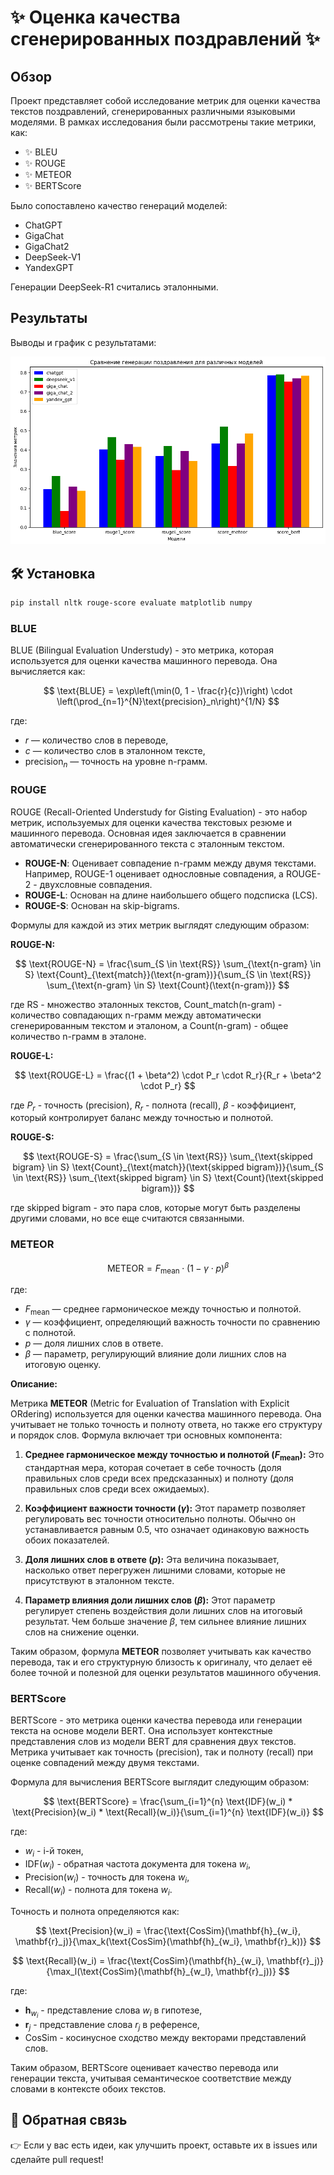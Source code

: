 # ✨ Оценка качества сгенерированных поздравлений ✨

## Обзор

Проект представляет собой исследование метрик для оценки качества текстов поздравлений, сгенерированных различными языковыми моделями. В рамках исследования были рассмотрены такие метрики, как:

- ✨ BLEU
- ✨ ROUGE
- ✨ METEOR
- ✨ BERTScore

Было сопоставлено качество генераций моделей:

- ChatGPT
- GigaChat
- GigaChat2
- DeepSeek-V1
- YandexGPT

Генерации DeepSeek-R1 считались эталонными.


## Результаты

Выводы и график с результатами:

![Здесь будет график](output.png)

## 🛠️ Установка

```bash
pip install nltk rouge-score evaluate matplotlib numpy
```

### BLUE

BLUE (Bilingual Evaluation Understudy) - это метрика, которая используется для оценки качества машинного перевода. Она вычисляется как:

$$
\text{BLUE} = \exp\left(\min(0, 1 - \frac{r}{c})\right) \cdot \left(\prod_{n=1}^{N}\text{precision}_n\right)^{1/N}
$$

где:
- $r$ — количество слов в переводе,
- $c$ — количество слов в эталонном тексте,
- $\text{precision}_n$ — точность на уровне n-грамм.

### ROUGE

ROUGE (Recall-Oriented Understudy for Gisting Evaluation) - это набор метрик, используемых для оценки качества текстовых резюме и машинного перевода. Основная идея заключается в сравнении автоматически сгенерированного текста с эталонным текстом.

- **ROUGE-N**: Оценивает совпадение n-грамм между двумя текстами. Например, ROUGE-1 оценивает однословные совпадения, а ROUGE-2 - двухсловные совпадения.
- **ROUGE-L**: Основан на длине наибольшего общего подсписка (LCS).
- **ROUGE-S**: Основан на skip-bigrams.

Формулы для каждой из этих метрик выглядят следующим образом:

**ROUGE-N:**

$$ \text{ROUGE-N} = \frac{\sum_{S \in \text{RS}} \sum_{\text{n-gram} \in S} \text{Count}_{\text{match}}(\text{n-gram})}{\sum_{S \in \text{RS}} \sum_{\text{n-gram} \in S} \text{Count}(\text{n-gram})} $$

где RS - множество эталонных текстов, Count_match(n-gram) - количество совпадающих n-грамм между автоматически сгенерированным текстом и эталоном, а Count(n-gram) - общее количество n-грамм в эталоне.

**ROUGE-L:**

$$ \text{ROUGE-L} = \frac{(1 + \beta^2) \cdot P_r \cdot R_r}{R_r + \beta^2 \cdot P_r} $$

где $P_r$ - точность (precision), $R_r$ - полнота (recall), $\beta$ - коэффициент, который контролирует баланс между точностью и полнотой.

**ROUGE-S:**

$$ \text{ROUGE-S} = \frac{\sum_{S \in \text{RS}} \sum_{\text{skipped bigram} \in S} \text{Count}_{\text{match}}(\text{skipped bigram})}{\sum_{S \in \text{RS}} \sum_{\text{skipped bigram} \in S} \text{Count}(\text{skipped bigram})} $$

где skipped bigram - это пара слов, которые могут быть разделены другими словами, но все еще считаются связанными.

### METEOR

$$ \text{METEOR} = F_{\text{mean}} \cdot (1 - \gamma \cdot p)^\beta $$

где:
- $F_{\text{mean}}$ — среднее гармоническое между точностью и полнотой.
- $\gamma$ — коэффициент, определяющий важность точности по сравнению с полнотой.
- $p$ — доля лишних слов в ответе.
- $\beta$ — параметр, регулирующий влияние доли лишних слов на итоговую оценку.

**Описание:**

Метрика **METEOR** (Metric for Evaluation of Translation with Explicit ORdering) используется для оценки качества машинного перевода. Она учитывает не только точность и полноту ответа, но также его структуру и порядок слов. Формула включает три основных компонента:

1. **Среднее гармоническое между точностью и полнотой ($F_{\text{mean}}$):**
   Это стандартная мера, которая сочетает в себе точность (доля правильных слов среди всех предсказанных) и полноту (доля правильных слов среди всех ожидаемых).
   
2. **Коэффициент важности точности ($\gamma$):**
   Этот параметр позволяет регулировать вес точности относительно полноты. Обычно он устанавливается равным 0.5, что означает одинаковую важность обоих показателей.

3. **Доля лишних слов в ответе ($p$):**
   Эта величина показывает, насколько ответ перегружен лишними словами, которые не присутствуют в эталонном тексте.

4. **Параметр влияния доли лишних слов ($\beta$):**
   Этот параметр регулирует степень воздействия доли лишних слов на итоговый результат. Чем больше значение $\beta$, тем сильнее влияние лишних слов на снижение оценки.

Таким образом, формула **METEOR** позволяет учитывать как качество перевода, так и его структурную близость к оригиналу, что делает её более точной и полезной для оценки результатов машинного обучения.

### BERTScore
BERTScore - это метрика оценки качества перевода или генерации текста на основе модели BERT. Она использует контекстные представления слов из модели BERT для сравнения двух текстов. Метрика учитывает как точность (precision), так и полноту (recall) при оценке совпадений между двумя текстами.

Формула для вычисления BERTScore выглядит следующим образом:

$$
\text{BERTScore} = \frac{\sum_{i=1}^{n} \text{IDF}(w_i) * \text{Precision}(w_i) * \text{Recall}(w_i)}{\sum_{i=1}^{n} \text{IDF}(w_i)}
$$

где:
- $w_i$ - i-й токен,
- $\text{IDF}(w_i)$ - обратная частота документа для токена $w_i$,
- $\text{Precision}(w_i)$ - точность для токена $w_i$,
- $\text{Recall}(w_i)$ - полнота для токена $w_i$.

Точность и полнота определяются как:

$$
\text{Precision}(w_i) = \frac{\text{CosSim}(\mathbf{h}_{w_i}, \mathbf{r}_j)}{\max_k(\text{CosSim}(\mathbf{h}_{w_i}, \mathbf{r}_k))}
$$

$$
\text{Recall}(w_i) = \frac{\text{CosSim}(\mathbf{h}_{w_i}, \mathbf{r}_j)}{\max_l(\text{CosSim}(\mathbf{h}_{w_l}, \mathbf{r}_j))}
$$

где:
- $\mathbf{h}_{w_i}$ - представление слова $w_i$ в гипотезе,
- $\mathbf{r}_j$ - представление слова $r_j$ в референсе,
- $\text{CosSim}$ - косинусное сходство между векторами представлений слов.

Таким образом, BERTScore оценивает качество перевода или генерации текста, учитывая семантическое соответствие между словами в контексте обоих текстов.


## 🌟 Обратная связь

👉 Если у вас есть идеи, как улучшить проект, оставьте их в issues или сделайте pull request!

